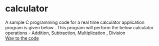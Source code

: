 # calculator
A sample C programming code for a real time calculator application program is given below . This program will perform the below calculator operations -
Addition,
Subtraction,
Multiplication ,
Division<br/>
[Way to the code](https://github.com/ASTHA193/calculator/commit/b941675be4c3ac22ad15486125cd592715efdaa8)
